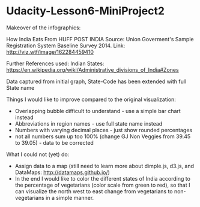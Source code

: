 # Udacity-Lesson6-MiniProject2

Makeover of the infographics:

How India Eats 
From HUFF POST INDIA
Source: Union Goverment's Sample Registration System Baseline Survey 2014.
Link: http://viz.wtf/image/162284459410

Further References used:
Indian States:  https://en.wikipedia.org/wiki/Administrative_divisions_of_India#Zones

Data captured from initial graph, State-Code has been extended with full State name

Things I would like to improve compared to the original visualization:
* Overlapping bubble difficult to understand - use a simple bar chart instead
* Abbreviations in region names - use full state name instead
* Numbers with varying decimal places - just show rounded percentages
* not all numbers sum up too 100% (change GJ Non Veggies from 39.45 to 39.05) - data to be corrected

What I could not (yet) do:
* Assign data to a map (still need to learn more about dimple.js, d3.js, and DataMaps: http://datamaps.github.io/)
* In the end I would like to color the different states of India according to the percentage of vegetarians (color scale from green to red), 
  so that I can visualize the north west to east change from vegetarians to non-vegetarians in a simple manner.

